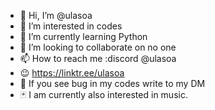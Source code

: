 - 👋 Hi, I’m @ulasoa
- 👀 I’m interested in codes
- 🌱 I’m currently learning Python
- 💞️ I’m looking to collaborate on no one
- 📫 How to reach me :discord @ulasoa
- 😉 https://linktr.ee/ulasoa
- 🤔 If you see bug in my codes write to my DM
- 🃏 I am currently also interested in music.

<!---
ulasoa/ulasoa is a ✨ special ✨ repository because its `README.md` (this file) appears on your GitHub profile.
You can click the Preview link to take a look at your changes.
--->
